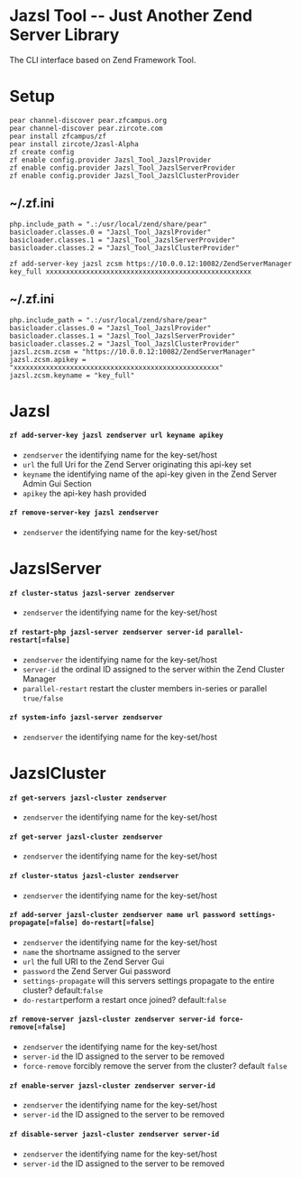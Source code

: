 
# Jazsl Tool -- Just Another Zend Server Library
The CLI interface based on Zend Framework Tool.

# Setup

    pear channel-discover pear.zfcampus.org
    pear channel-discover pear.zircote.com
    pear install zfcampus/zf
    pear install zircote/Jzasl-Alpha
    zf create config
    zf enable config.provider Jazsl_Tool_JazslProvider
    zf enable config.provider Jazsl_Tool_JazslServerProvider
    zf enable config.provider Jazsl_Tool_JazslClusterProvider
    
## ~/.zf.ini
    php.include_path = ".:/usr/local/zend/share/pear"
    basicloader.classes.0 = "Jazsl_Tool_JazslProvider"
    basicloader.classes.1 = "Jazsl_Tool_JazslServerProvider"
    basicloader.classes.2 = "Jazsl_Tool_JazslClusterProvider"




`zf add-server-key jazsl zcsm https://10.0.0.12:10082/ZendServerManager key_full xxxxxxxxxxxxxxxxxxxxxxxxxxxxxxxxxxxxxxxxxxxxxxxxxxx`

## ~/.zf.ini
    php.include_path = ".:/usr/local/zend/share/pear"
    basicloader.classes.0 = "Jazsl_Tool_JazslProvider"
    basicloader.classes.1 = "Jazsl_Tool_JazslServerProvider"
    basicloader.classes.2 = "Jazsl_Tool_JazslClusterProvider"
    jazsl.zcsm.zcsm = "https://10.0.0.12:10082/ZendServerManager"
    jazsl.zcsm.apikey = "xxxxxxxxxxxxxxxxxxxxxxxxxxxxxxxxxxxxxxxxxxxxxxxxxxx"
    jazsl.zcsm.keyname = "key_full"


# Jazsl
#### `zf add-server-key jazsl zendserver url keyname apikey`
* `zendserver` the identifying name for the key-set/host
* `url` the full Uri for the Zend Server originating this api-key set
* `keyname` the identifying name of the api-key given in the Zend Server Admin Gui Section
* `apikey` the api-key hash provided

#### `zf remove-server-key jazsl zendserver`
* `zendserver` the identifying name for the key-set/host

# JazslServer
#### `zf cluster-status jazsl-server zendserver`
* `zendserver` the identifying name for the key-set/host

#### `zf restart-php jazsl-server zendserver server-id parallel-restart[=false]`
* `zendserver` the identifying name for the key-set/host
* `server-id` the ordinal ID assigned to the server within the Zend Cluster Manager
* `parallel-restart` restart the cluster members in-series or parallel `true/false`

#### `zf system-info jazsl-server zendserver`
* `zendserver` the identifying name for the key-set/host

# JazslCluster
#### `zf get-servers jazsl-cluster zendserver`
* `zendserver` the identifying name for the key-set/host

#### `zf get-server jazsl-cluster zendserver`
* `zendserver` the identifying name for the key-set/host

#### `zf cluster-status jazsl-cluster zendserver`
* `zendserver` the identifying name for the key-set/host

#### `zf add-server jazsl-cluster zendserver name url password settings-propagate[=false] do-restart[=false]`
* `zendserver` the identifying name for the key-set/host
* `name` the shortname assigned to the server
* `url` the full URI to the Zend Server Gui
* `password` the Zend Server Gui password
* `settings-propagate` will this servers settings propagate to the entire cluster? default:`false` 
* `do-restart`perform a restart once joined? default:`false`

#### `zf remove-server jazsl-cluster zendserver server-id force-remove[=false]`
* `zendserver` the identifying name for the key-set/host
* `server-id` the ID assigned to the server to be removed 
* `force-remove` forcibly remove the server from the cluster? default `false`

#### `zf enable-server jazsl-cluster zendserver server-id`
* `zendserver` the identifying name for the key-set/host
* `server-id` the ID assigned to the server to be removed 

#### `zf disable-server jazsl-cluster zendserver server-id`
* `zendserver` the identifying name for the key-set/host
* `server-id` the ID assigned to the server to be removed



 